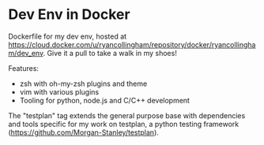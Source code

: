 # Dev Env in Docker
Dockerfile for my dev env, hosted at https://cloud.docker.com/u/ryancollingham/repository/docker/ryancollingham/dev_env.
Give it a pull to take a walk in my shoes!

Features:

- zsh with oh-my-zsh plugins and theme
- vim with various plugins
- Tooling for python, node.js and C/C++ development

The "testplan" tag extends the general purpose base with dependencies and tools specific for my work on testplan, a
python testing framework (https://github.com/Morgan-Stanley/testplan).

